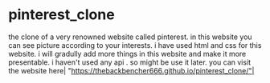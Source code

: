# pinterest_clone
the clone of a very renowned website called pinterest. in this website you can see picture according to your interests. i have used html and css for this website. i will gradully add more things in this website and make it more presentable. i haven't used any api . so might be use it later.
you can visit the website here| "https://thebackbencher666.github.io/pinterest_clone/"|
